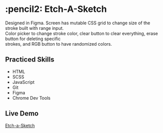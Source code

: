 <h1>:pencil2: Etch-A-Sketch</h1>
Designed in Figma. Screen has mutable CSS grid to change size of the stroke built with range input.<br />
Color picker to change stroke color, clear button to clear everything, erase button for deleting specific<br />
strokes, and RGB button to have randomized colors.



<h2>Practiced Skills</h2>
<ul>
  <li>HTML</li>
  <li>SCSS</li>
  <li>JavaScript</li>
  <li>Git</li>
  <li>Figma</li>
  <li>Chrome Dev Tools</li>
</ul>


<h2>Live Demo</h2>
<a href='https://zachmsdev.github.io/Etch-a-Sketch/'>Etch-a-Sketch</a>
